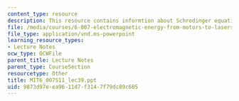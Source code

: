 ```yaml
---
content_type: resource
description: This resource contains informtion about Schrodinger equation.
file: /media/courses/6-007-electromagnetic-energy-from-motors-to-lasers-spring-2011/9873d97eea9611d7f3147f79dc89c605_MIT6_007S11_lec39.ppt
file_type: application/vnd.ms-powerpoint
learning_resource_types:
- Lecture Notes
ocw_type: OCWFile
parent_title: Lecture Notes
parent_type: CourseSection
resourcetype: Other
title: MIT6_007S11_lec39.ppt
uid: 9873d97e-ea96-11d7-f314-7f79dc89c605
---
```


